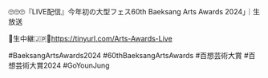 🙄🙄🙄『LIVE配信』今年初の大型フェス60th Baeksang Arts Awards 2024｣｜生放送

🔴生中継🇯🇵🔗https://tinyurl.com/Arts-Awards-Live

#BaeksangArtsAwards2024 #60thBaeksangArtsAwards #百想芸術大賞 #百想芸術大賞2024 #GoYounJung
